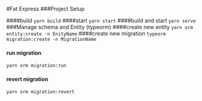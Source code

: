 #Fat Express
###Project Setup

####build
``yarn build``
####start
``yarn start``
####build and start
``yarn serve``
###Manage schema and Entity (typeorm)
####create new entity
``yarn orm entity:create -n EnityName``
####create new migration
``typeorm migration:create -n MigrationName``
#### run migration
``yarn orm migration:run``
#### revert migration
``yarn orm migration:revert``
